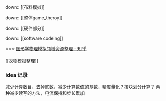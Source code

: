 down:: [[布料模拟]]

down:: [[整体game_theroy]]

down:: [[硬件部分]]

down:: [[software codeing]]

⭐⭐⭐
[图形学物理模拟领域资源整理 - 知乎](https://zhuanlan.zhihu.com/p/444931303?utm_id=0)

[[衣物模拟整理]]

### idea 记录
减少计算数目，去掉底数，减少计算数值的基数，精度量化？按块划分计算？
两种减少读写的方法，电流保持和步长累加



